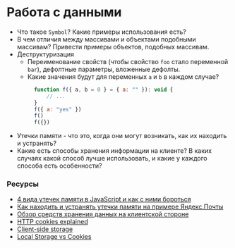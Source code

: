 # Работа с данными

* Что такое `Symbol`? Какие примеры использования есть?
* В чем отличия между массивами и объектами подобными массивам? Привести примеры объектов, подобных массивам.
* Деструктуризация
  * Переименование свойств (чтобы свойство `foo` стало переменной `bar`), дефолтные параметры, вложенные дефолты.
  * Какие значения будут для переменных `a` и `b` в каждом случае?
    ```javascript
      function f({ a, b = 0 } = { a: "" }): void {
          // ...
      }
      f({ a: "yes" })
      f()
      f({})
    ```
* Утечки памяти - что это, когда они могут возникать, как их находить и устранять?
* Какие есть способы хранения информации на клиенте? В каких случаях какой способ лучше использовать, и какие у каждого способа есть особенности?

### Ресурсы
* [4 вида утечек памяти в JavaScript и как с ними бороться](https://habr.com/post/309318/&amp/)
* [Как находить и устранять утечки памяти на примере Яндекс.Почты](https://habr.com/company/yandex/blog/195198/)
* [Обзор средств хранения данных на клиентской стороне](http://prgssr.ru/development/obzor-sredstv-hraneniya-dannyh-na-klientskoj-storone.html)
* [HTTP cookies explained](https://humanwhocodes.com/blog/2009/05/05/http-cookies-explained/)
* [Client-side storage](https://developer.mozilla.org/en-US/docs/Learn/JavaScript/Client-side_web_APIs/Client-side_storage)
* [Local Storage vs Cookies](https://stackoverflow.com/questions/3220660/local-storage-vs-cookies)
